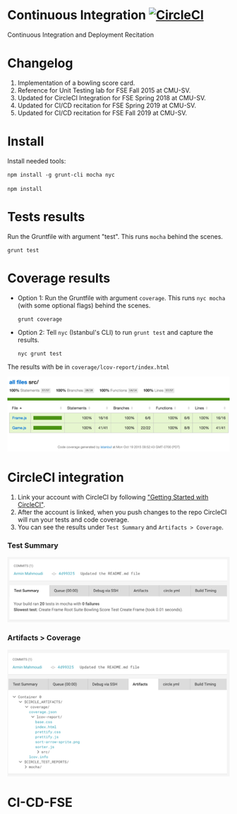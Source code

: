 Continuous Integration [![CircleCI](https://circleci.com/gh/cmusv-fse/CI-CD.svg?style=svg&circle-token=27180ae211de7ce54b89ed89cb1736a7df12aa66)](https://circleci.com/gh/cmusv-fse/CI-CD)
==============
Continuous Integration and Deployment Recitation

Changelog
==============
1. Implementation of a bowling score card.
1. Reference for Unit Testing lab for FSE Fall 2015 at CMU-SV.
1. Updated for CircleCI Integration for FSE Spring 2018 at CMU-SV.
1. Updated for CI/CD recitation for FSE Spring 2019 at CMU-SV.
1. Updated for CI/CD recitation for FSE Fall 2019 at CMU-SV.

Install
==============
Install needed tools:
```
npm install -g grunt-cli mocha nyc

npm install
```

Tests results
==============
Run the Gruntfile with argument "test". This runs `mocha` behind the scenes.
```
grunt test
```

Coverage results
==============
* Option 1: Run the Gruntfile with argument `coverage`. This runs `nyc mocha` (with some optional flags) behind the scenes.
    ```
    grunt coverage
    ```

* Option 2: Tell `nyc` (Istanbul's CLI) to run `grunt test` and capture the results.
    ```
    nyc grunt test
    ```

The results with be in `coverage/lcov-report/index.html`

![Coverage screenshot](./resources/coverage.jpg)

CircleCI integration
==============

1. Link your account with CircleCI by following 
["Getting Started with CircleCI"](https://circleci.com/docs/getting-started).
1. After the account is linked, when you push changes to the repo CircleCI will run your tests and code coverage.
1. You can see the results under `Test Summary` and `Artifacts > Coverage`.

### Test Summary

![Test summary screenshot](./resources/TestSummary.png)

### Artifacts > Coverage

![Coverage screenshot](./resources/Artifacts.png)
# CI-CD-FSE
